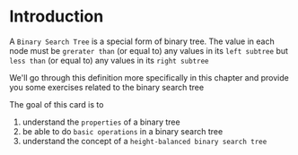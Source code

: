 # Introduction
A `Binary Search Tree` is a special form of binary tree. The value in each node must be `grerater than` (or equal to) any values in its `left subtree` but `less than` (or equal to) any values in its `right subtree`

We'll go through this definition more specifically in this chapter and provide you some exercises related to the binary search tree

The goal of this card is to
1. understand the `properties` of a binary tree
2. be able to do `basic operations` in a binary search tree
3. understand the concept of a `height-balanced binary search tree`

